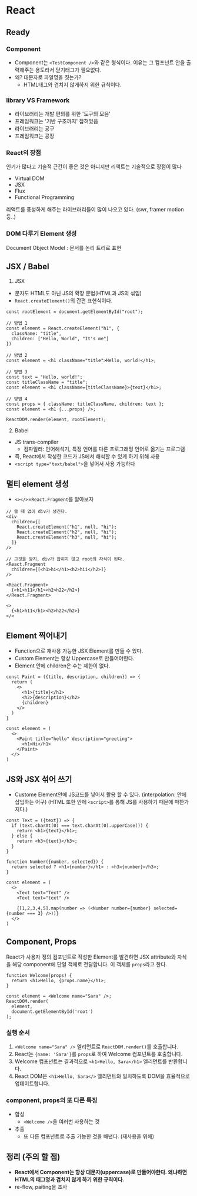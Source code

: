 # React

## Ready

### Component

- Component는 `<TestComponent />`와 같은 형식이다. 이유는 그 컴포넌트 안을 출력해주는 용도라서 닫기태그가 필요없다.
- 왜? 대문자로 파일명을 짓는가?
  - HTML태그와 겹치지 않게하지 위한 규칙이다.

### library VS Framework

- 라이브러리는 개발 편의를 위한 '도구의 모음'
- 프레임워크는 '기반 구조까지' 잡혀있음
- 라이브러리는 공구
- 프레임워크는 공장

### React의 장점

인기가 많다고 기술적 근간이 좋은 것은 아니지만 리액트는 기술적으로 장점이 많다

- Virtual DOM
- JSX
- Flux
- Functional Programming

리액트를 풍성하게 해주는 라이브러리들이 많이 나오고 있다. (swr, framer motion 등..)

### DOM 다루기 Element 생성

Document Object Model
: 문서를 논리 트리로 표현

## JSX / Babel

1. JSX

- 문자도 HTML도 아닌 JS의 확장 문법(HTML과 JS의 섞임)
- `React.createElement()`의 간편 표현식이다.

```
const rootElement = document.getElementById("root");

// 방법 1
const element = React.createElement("h1", {
  className: "title",
  children: ["Hello, World", "It's me"]
})

// 방법 2
const element = <h1 className="title">Hello, world!</h1>;

// 방법 3
const text = "Hello, world!";
const titleClassName = "title";
const element = <h1 className={titleClassName}>{text}</h1>;

// 방법 4
const props = { className: titleClassName, children: text };
const element = <h1 {...props} />;

ReactDOM.render(element, rootElement);
```

2. Babel

- JS trans-compiler
  - 컴파일러: 언어해석기, 특정 언어를 다른 프로그래밍 언어로 옮기는 프로그램
- 즉, React에서 작성한 코드가 JS에서 해석할 수 있게 하기 위해 사용
- `<script type="text/babel">`을 넣어서 사용 가능하다

## 멀티 element 생성

- `<></>`=`React.Fragment`를 알아보자

```
// 쓸 때 없이 div가 생긴다.
<div
  children={[
    React.createElement("h1", null, "hi");
    React.createElement("h2", null, "hi");
    React.createElement("h3", null, "hi");
  ]}
/>

// 그것을 방지, div가 잡히지 않고 root의 자식이 된다.
<React.Fragment
  children={[<h1>hi</h1><h2>hii</h2>]}
/>

<React.Fragment>
  {<h1>h11</h1><h2>h22</h2>}
</React.Fragment>

<>
  {<h1>h11</h1><h2>h22</h2>}
</>
```

## Element 찍어내기

- Function으로 재사용 가능한 JSX Element를 만들 수 있다.
- Custom Element는 항상 Uppercase로 만들어야한다.
- Element 안에 children은 수는 제한이 없다.

```
const Paint = ({title, description, children}) => {
  return (
    <>
      <h1>{title}</h1>
      <h2>{description}</h2>
      {children}
    </>
  )
}

const element = (
  <>
    <Paint title="hello" description="greeting">
      <h1>Hi</h1>
    </Paint>
  </>
)
```

## JS와 JSX 섞어 쓰기

- Custome Element안에 JS코드를 넣어서 활용 할 수 있다. (interpolation: 안에 삽입하는 어구)
  (HTML 또한 안에 `<script>`를 통해 JS를 사용하기 때문에 마찬가지다.)

```
const Text = ({text}) => {
  if (text.charAt(0) === text.charAt(0).upperCase()) {
    return <h1>{text}</h1>;
  } else {
    return <h3>{text}</h3>;
  }
}

function Number({number, selected}) {
  return selected ? <h1>{number}</h1> : <h3>{number}</h3>;
}

const element = (
  <>
    <Text text="Text" />
    <Text text="text" />

    {[1,2,3,4,5].map(number => (<Number number={number} selected={number === 3} />))}
  </>
)
```

## Component, Props

React가 사용자 정의 컴포넌트로 작성한 Element를 발견하면 JSX attribute와 자식을 해당 component에 단일 객체로 전달합니다. 이 객체를 `props`라고 한다.

```
function Welcome(props) {
  return <h1>Hello, {props.name}</h1>;
}

const element = <Welcome name="Sara" />;
ReactDOM.render(
  element,
  document.getElementById('root')
);
```

### 실행 순서

1. `<Welcome name="Sara" />` 엘리먼트로 `ReactDOM.render()`를 호출합니다.
2. React는 `{name: 'Sara'}`를 `props`로 하여 Welcome 컴포넌트를 호출합니다.
3. Welcome 컴포넌트는 결과적으로 `<h1>Hello, Sara</h1>` 엘리먼트를 반환합니다.
4. React DOM은 `<h1>Hello, Sara</>` 엘리먼트와 일치하도록 DOM을 효율적으로 업데이트합니다.

### component, props의 또 다른 특징

- 합성
  - `<Welcome />`을 여러번 사용하는 것
- 추출
  - 또 다른 컴포넌트로 추출 가능한 것을 빼낸다. (재사용을 위해)

## 정리 (주의 할 점)

- **React에서 Component는 항상 대문자(uppercase)로 만들어야한다. 왜냐하면 HTML의 태그명과 겹치지 않게 하기 위한 규칙이다.**
- re-flow, paiting을 조사
